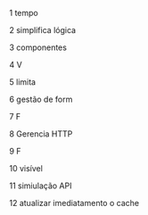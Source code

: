 
1 tempo

2 simplifica lógica

3 componentes

4 V

5 limita

6 gestão de form

7 F

8 Gerencia HTTP

9 F

10 visível

11 simiulação API

12 atualizar imediatamento o cache

